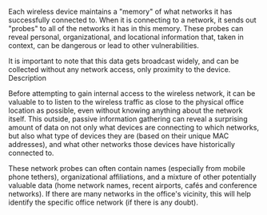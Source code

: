 
Each wireless device maintains a "memory" of what networks it has successfully connected to. When it is connecting to a network, it sends out "probes" to all of the networks it has in this memory. These probes can reveal personal, organizational, and locational information that, taken in context, can be dangerous or lead to other vulnerabilities.

It is important to note that this data gets broadcast widely, and can be collected without any network access, only proximity to the device.
Description

Before attempting to gain internal access to the wireless network, it can be valuable to to listen to the wireless traffic as close to the physical office location as possible, even without knowing anything about the network itself. This outside, passive information gathering can reveal a surprising amount of data on not only what devices are connecting to which networks, but also what type of devices they are (based on their unique MAC addresses), and what other networks those devices have historically connected to.

These network probes can often contain names (especially from mobile phone tethers), organizational affiliations, and a mixture of other potentially valuable data (home network names, recent airports, cafés and conference networks). If there are many networks in the office's vicinity, this will help identify the specific office network (if there is any doubt).
